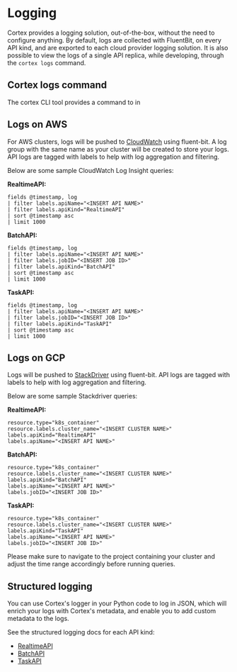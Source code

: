 # Logging

Cortex provides a logging solution, out-of-the-box, without the need to configure anything. By default, logs are
collected with FluentBit, on every API kind, and are exported to each cloud provider logging solution. 
It is also possible to view the logs of a single API replica, while developing, through the `cortex logs` command.

## Cortex logs command

The cortex CLI tool provides a command to in

## Logs on AWS

For AWS clusters, logs will be pushed to [CloudWatch](https://console.aws.amazon.com/cloudwatch/home) using fluent-bit.
A log group with the same name as your cluster will be created to store your logs. API logs are tagged with labels to
help with log aggregation and filtering.

Below are some sample CloudWatch Log Insight queries:

**RealtimeAPI:**

```text
fields @timestamp, log
| filter labels.apiName="<INSERT API NAME>"
| filter labels.apiKind="RealtimeAPI"
| sort @timestamp asc
| limit 1000
```

**BatchAPI:**

```text
fields @timestamp, log
| filter labels.apiName="<INSERT API NAME>"
| filter labels.jobID="<INSERT JOB ID>"
| filter labels.apiKind="BatchAPI"
| sort @timestamp asc
| limit 1000
```

**TaskAPI:**

```text
fields @timestamp, log
| filter labels.apiName="<INSERT API NAME>"
| filter labels.jobID="<INSERT JOB ID>"
| filter labels.apiKind="TaskAPI"
| sort @timestamp asc
| limit 1000
```

## Logs on GCP

Logs will be pushed to [StackDriver](https://console.cloud.google.com/logs/query) using fluent-bit. API logs are tagged
with labels to help with log aggregation and filtering.

Below are some sample Stackdriver queries:

**RealtimeAPI:**

```text
resource.type="k8s_container"
resource.labels.cluster_name="<INSERT CLUSTER NAME>"
labels.apiKind="RealtimeAPI"
labels.apiName="<INSERT API NAME>"
```

**BatchAPI:**

```text
resource.type="k8s_container"
resource.labels.cluster_name="<INSERT CLUSTER NAME>"
labels.apiKind="BatchAPI"
labels.apiName="<INSERT API NAME>"
labels.jobID="<INSERT JOB ID>"
```

**TaskAPI:**

```text
resource.type="k8s_container"
resource.labels.cluster_name="<INSERT CLUSTER NAME>"
labels.apiKind="TaskAPI"
labels.apiName="<INSERT API NAME>"
labels.jobID="<INSERT JOB ID>"
```

Please make sure to navigate to the project containing your cluster and adjust the time range accordingly before running
queries.

## Structured logging

You can use Cortex's logger in your Python code to log in JSON, which will enrich your logs with Cortex's metadata, and
enable you to add custom metadata to the logs.

See the structured logging docs for each API kind:

- [RealtimeAPI](../../workloads/realtime/predictors.md#structured-logging)
- [BatchAPI](../../workloads/batch/predictors.md#structured-logging)
- [TaskAPI](../../workloads/task/definitions.md#structured-logging)
